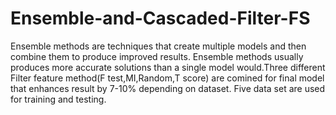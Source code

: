 # Ensemble-and-Cascaded-Filter-FS
Ensemble methods are techniques that create multiple models and then combine them to produce improved results. Ensemble methods usually produces more accurate solutions than a single model would.Three different Filter feature method(F test,MI,Random,T score) are comined for final model that enhances result by 7-10% depending on dataset. Five data set are used for training and testing. 
